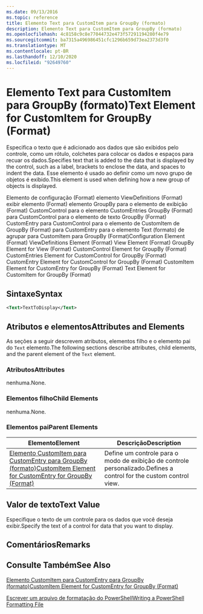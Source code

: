 ```yaml
---
ms.date: 09/13/2016
ms.topic: reference
title: Elemento Text para CustomItem para GroupBy (formato)
description: Elemento Text para CustomItem para GroupBy (formato)
ms.openlocfilehash: 4c8158c9c8e77044732e473f57291194280f4e79
ms.sourcegitcommit: ba7315a496986451cfc1296b659d73ea2373d3f0
ms.translationtype: MT
ms.contentlocale: pt-BR
ms.lasthandoff: 12/10/2020
ms.locfileid: "92649760"
---
```

# <a name="text-element-for-customitem-for-groupby-format"></a><span data-ttu-id="e553b-103">Elemento Text para CustomItem para GroupBy (formato)</span><span class="sxs-lookup"><span data-stu-id="e553b-103">Text Element for CustomItem for GroupBy (Format)</span></span>

<span data-ttu-id="e553b-104">Especifica o texto que é adicionado aos dados que são exibidos pelo controle, como um rótulo, colchetes para colocar os dados e espaços para recuar os dados.</span><span class="sxs-lookup"><span data-stu-id="e553b-104">Specifies text that is added to the data that is displayed by the control, such as a label, brackets to enclose the data, and spaces to indent the data.</span></span> <span data-ttu-id="e553b-105">Esse elemento é usado ao definir como um novo grupo de objetos é exibido.</span><span class="sxs-lookup"><span data-stu-id="e553b-105">This element is used when defining how a new group of objects is displayed.</span></span>

<span data-ttu-id="e553b-106">Elemento de configuração (Format) elemento ViewDefinitions (Format) exibir elemento (Format) elemento GroupBy para o elemento de exibição (Format) CustomControl para o elemento CustomEntries GroupBy (Format) para CustomControl para o elemento de texto GroupBy (Format) CustomEntry para CustomControl para o elemento de CustomItem de GroupBy (Format) para CustomEntry para o elemento Text (formato) de agrupar para CustomItem para GroupBy (Format)</span><span class="sxs-lookup"><span data-stu-id="e553b-106">Configuration Element (Format) ViewDefinitions Element (Format) View Element (Format) GroupBy Element for View (Format) CustomControl Element for GroupBy (Format) CustomEntries Element for CustomControl for GroupBy (Format) CustomEntry Element for CustomControl for GroupBy (Format) CustomItem Element for CustomEntry for GroupBy (Format) Text Element for CustomItem for GroupBy (Format)</span></span>

## <a name="syntax"></a><span data-ttu-id="e553b-107">Sintaxe</span><span class="sxs-lookup"><span data-stu-id="e553b-107">Syntax</span></span>

```xml
<Text>TextToDisplay</Text>
```

## <a name="attributes-and-elements"></a><span data-ttu-id="e553b-108">Atributos e elementos</span><span class="sxs-lookup"><span data-stu-id="e553b-108">Attributes and Elements</span></span>

<span data-ttu-id="e553b-109">As seções a seguir descrevem atributos, elementos filho e o elemento pai do `Text` elemento.</span><span class="sxs-lookup"><span data-stu-id="e553b-109">The following sections describe attributes, child elements, and the parent element of the `Text` element.</span></span>

### <a name="attributes"></a><span data-ttu-id="e553b-110">Atributos</span><span class="sxs-lookup"><span data-stu-id="e553b-110">Attributes</span></span>

<span data-ttu-id="e553b-111">nenhuma.</span><span class="sxs-lookup"><span data-stu-id="e553b-111">None.</span></span>

### <a name="child-elements"></a><span data-ttu-id="e553b-112">Elementos filho</span><span class="sxs-lookup"><span data-stu-id="e553b-112">Child Elements</span></span>

<span data-ttu-id="e553b-113">nenhuma.</span><span class="sxs-lookup"><span data-stu-id="e553b-113">None.</span></span>

### <a name="parent-elements"></a><span data-ttu-id="e553b-114">Elementos pai</span><span class="sxs-lookup"><span data-stu-id="e553b-114">Parent Elements</span></span>

|<span data-ttu-id="e553b-115">Elemento</span><span class="sxs-lookup"><span data-stu-id="e553b-115">Element</span></span>|<span data-ttu-id="e553b-116">Descrição</span><span class="sxs-lookup"><span data-stu-id="e553b-116">Description</span></span>|
|-------------|-----------------|
|[<span data-ttu-id="e553b-117">Elemento CustomItem para CustomEntry para GroupBy (formato)</span><span class="sxs-lookup"><span data-stu-id="e553b-117">CustomItem Element for CustomEntry for GroupBy (Format)</span></span>](./customitem-element-for-customentry-for-groupby-format.md)|<span data-ttu-id="e553b-118">Define um controle para o modo de exibição de controle personalizado.</span><span class="sxs-lookup"><span data-stu-id="e553b-118">Defines a control for the custom control view.</span></span>|

## <a name="text-value"></a><span data-ttu-id="e553b-119">Valor de texto</span><span class="sxs-lookup"><span data-stu-id="e553b-119">Text Value</span></span>

<span data-ttu-id="e553b-120">Especifique o texto de um controle para os dados que você deseja exibir.</span><span class="sxs-lookup"><span data-stu-id="e553b-120">Specify the text of a control for data that you want to display.</span></span>

## <a name="remarks"></a><span data-ttu-id="e553b-121">Comentários</span><span class="sxs-lookup"><span data-stu-id="e553b-121">Remarks</span></span>

## <a name="see-also"></a><span data-ttu-id="e553b-122">Consulte Também</span><span class="sxs-lookup"><span data-stu-id="e553b-122">See Also</span></span>

[<span data-ttu-id="e553b-123">Elemento CustomItem para CustomEntry para GroupBy (formato)</span><span class="sxs-lookup"><span data-stu-id="e553b-123">CustomItem Element for CustomEntry for GroupBy (Format)</span></span>](./customitem-element-for-customentry-for-groupby-format.md)

[<span data-ttu-id="e553b-124">Escrever um arquivo de formatação do PowerShell</span><span class="sxs-lookup"><span data-stu-id="e553b-124">Writing a PowerShell Formatting File</span></span>](./writing-a-powershell-formatting-file.md)
